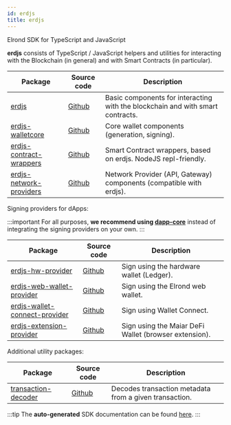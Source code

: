 ```yaml
---
id: erdjs
title: erdjs
---
```


Elrond SDK for TypeScript and JavaScript

**erdjs** consists of TypeScript / JavaScript helpers and utilities for interacting with the Blockchain (in general) and with Smart Contracts (in particular).

| Package | Source code | Description |
| ------------- | ----------------------------------------- | ------------------------------------- |
| [erdjs](https://www.npmjs.com/package/@elrondnetwork/erdjs) | [Github](https://github.com/ElrondNetwork/elrond-sdk-erdjs) | Basic components for interacting with the blockchain and with smart contracts. |
| [erdjs-walletcore](https://www.npmjs.com/package/@elrondnetwork/erdjs-walletcore) | [Github](https://github.com/ElrondNetwork/elrond-sdk-erdjs-walletcore) | Core wallet components (generation, signing). |
| [erdjs-contract-wrappers](https://www.npmjs.com/package/@elrondnetwork/erdjs-contract-wrappers) | [Github](https://github.com/ElrondNetwork/elrond-sdk-erdjs-contract-wrappers) | Smart Contract wrappers, based on erdjs. NodeJS repl-friendly. |
| [erdjs-network-providers](https://www.npmjs.com/package/@elrondnetwork/erdjs-network-providers) | [Github](https://github.com/ElrondNetwork/elrond-sdk-erdjs-network-providers) | Network Provider (API, Gateway) components (compatible with erdjs). |

Signing providers for dApps:

:::important
For all purposes, **we recommend using [dapp-core](https://github.com/ElrondNetwork/dapp-core)** instead of integrating the signing providers on your own.
:::

| Package | Source code | Description |
| ------------- | ----------------------------------------- | ------------------------------------- |
| [erdjs-hw-provider](https://www.npmjs.com/package/@elrondnetwork/erdjs-hw-provider) | [Github](https://github.com/ElrondNetwork/elrond-sdk-erdjs-hw-provider) | Sign using the hardware wallet (Ledger). |
| [erdjs-web-wallet-provider](https://www.npmjs.com/package/@elrondnetwork/erdjs-web-wallet-provider) | [Github](https://github.com/ElrondNetwork/elrond-sdk-erdjs-web-wallet-provider) | Sign using the Elrond web wallet. |
| [erdjs-wallet-connect-provider](https://www.npmjs.com/package/@elrondnetwork/erdjs-wallet-connect-provider) | [Github](https://github.com/ElrondNetwork/elrond-sdk-erdjs-wallet-connect-provider) | Sign using Wallet Connect.|
| [erdjs-extension-provider](https://www.npmjs.com/package/@elrondnetwork/erdjs-extension-provider) | [Github](https://github.com/ElrondNetwork/elrond-sdk-erdjs-extension-provider) | Sign using the Maiar DeFi Wallet (browser extension). |

Additional utility packages:

| Package | Source code | Description |
| ------------- | ----------------------------------------- | ------------------------------------- |
| [transaction-decoder](https://www.npmjs.com/package/@elrondnetwork/transaction-decoder) | [Github](https://github.com/ElrondNetwork/transaction-decoder) | Decodes transaction metadata from a given transaction.|

:::tip
The **auto-generated** SDK documentation can be found [here](https://elrondnetwork.github.io/elrond-sdk-docs).
:::
